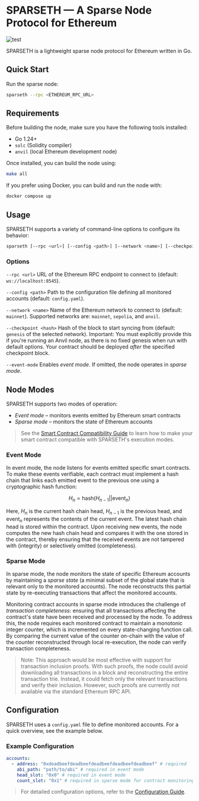 # SPARSETH — A Sparse Node Protocol for Ethereum

![test](https://github.com/pslowak/sparseth/actions/workflows/go-test.yml/badge.svg)

SPARSETH is a lightweight sparse node protocol for Ethereum written in Go.

## Quick Start

Run the sparse node:

```bash
sparseth --rpc <ETHEREUM_RPC_URL>
```

## Requirements

Before building the node, make sure you have the following tools installed:
- Go 1.24+
- `solc` (Solidity compiler)
- `anvil` (local Ethereum development node)

Once installed, you can build the node using:

```bash
make all
```

If you prefer using Docker, you can build and run the node with:

```bash
docker compose up
```

## Usage

SPARSETH supports a variety of command-line options to configure its behavior:

```bash
sparseth [--rpc <url>] [--config <path>] [--network <name>] [--checkpoint <hash>] [--event-mode]
```

### Options

`--rpc <url>` URL of the Ethereum RPC endpoint to connect to (default: `ws://localhost:8545`).

`--config <path>` Path to the configuration file defining all monitored accounts (default: `config.yaml`).

`--network <name>` Name of the Ethereum network to connect to (default: `mainnet`). Supported networks are: `mainnet`,
`sepolia`, and `anvil`.

`--checkpoint <hash>` Hash of the block to start syncing from (default: `genesis` of the selected network). Important:
You must explicitly provide this if you're running an Anvil node, as there is no fixed genesis when run with default 
options. Your contract should be deployed _after_ the specified checkpoint block.

`--event-mode` Enables _event mode_. If omitted, the node operates in _sparse mode_.


## Node Modes

SPARSETH supports two modes of operation:
- _Event mode_ – monitors events emitted by Ethereum smart contracts
- _Sparse mode_ – monitors the state of Ethereum accounts

> See the [Smart Contract Compatibility Guide](https://github.com/pslowak/sparseth/wiki/Smart-Contract-Compatibility-Guide)
to learn how to make your smart contract compatible with SPARSETH's execution modes.
 
### Event Mode

In event mode, the node listens for events emitted specific smart contracts. To make these events verifiable, each
contract must implement a hash chain that links each emitted event to the previous one using a cryptographic hash 
function:

$$H_n = \mathrm{hash}(H_{n-1}||\mathrm{event}_n)$$

Here, $H_n$ is the current hash chain head, $H_{n-1}$ is the previous head, and $\mathrm{event}_n$ represents the 
contents of the current event. The latest hash chain head is stored within the contract. Upon receiving new events, the
node computes the new hash chain head and compares it with the one stored in the contract, thereby ensuring that the
received events are not tampered with (integrity) or selectively omitted (completeness).

### Sparse Mode

In sparse mode, the node monitors the state of specific Ethereum accounts by maintaining a _sparse state_ (a minimal
subset of the global state that is relevant only to the monitored accounts). The node reconstructs this partial state by 
re-executing transactions that affect the monitored accounts. 

Monitoring contract accounts in sparse mode introduces the challenge of _transaction completeness_: ensuring that all
transactions affecting the contract's state have been received and processed by the node. To address this, the node 
requires each monitored contract to maintain a monotonic integer counter, which is incremented on every state-changing 
function call. By comparing the current value of the counter on-chain with the value of the counter reconstructed 
through local re-execution, the node can verify transaction completeness.

> Note: This approach would be most effective with support for transaction inclusion proofs. With such proofs, the node
could avoid downloading all transactions in a block and reconstructing the entire transaction trie. Instead, it could
fetch only the relevant transactions and verify their inclusion. However, such proofs are currently not available via 
the standard Ethereum RPC API.

## Configuration

SPARSETH uses a `config.yaml` file to define monitored accounts. For a quick overview, see the example below.

### Example Configuration

```yaml
accounts:
  - address: "0xdeadbeefdeadbeefdeadbeefdeadbeefdeadbeef" # required
    abi_path: "path/to/abi" # required in event mode
    head_slot: "0x0" # required in event mode
    count_slot: "0x1" # required in sparse mode for contract monitoring
```

> For detailed configuration options, refer to the [Configuration Guide](https://github.com/pslowak/sparseth/wiki/Configuration-Guide).
